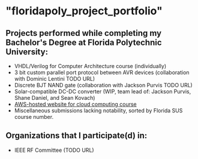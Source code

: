 # "floridapoly_project_portfolio"
## Projects performed while completing my Bachelor's Degree at Florida Polytechnic University:
* VHDL/Verilog for Computer Architecture course (individually)
* 3 bit custom parallel port protocol between AVR devices (collaboration with Dominic Lentini TODO URL)
* Discrete BJT NAND gate (collaboration with Jackson Purvis TODO URL)
* Solar-compatible DC-DC converter (WIP, team lead of: Jackson Purvis, Shane Daniel, and Sean Kovach)
* [AWS-hosted website for cloud computing course](https://github.com/peterdran/rainforest_sky_website_project)
* Miscellaneous submissions lacking notability, sorted by Florida SUS course number. 

## Organizations that I participate(d) in:
* IEEE RF Committee (TODO URL)
